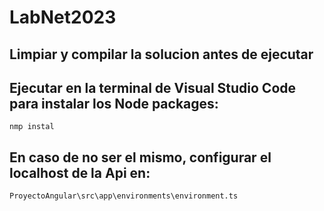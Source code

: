 # LabNet2023

## Limpiar y compilar la solucion antes de ejecutar

## Ejecutar en la terminal de Visual Studio Code para instalar los Node packages:

```nmp instal```

## En caso de no ser el mismo, configurar el localhost de la Api en:

```ProyectoAngular\src\app\environments\environment.ts```

